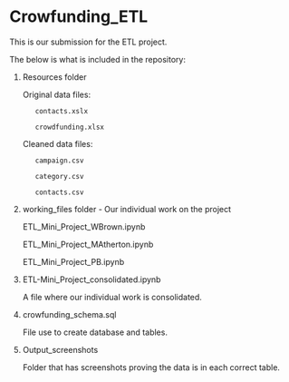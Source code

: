 # Crowfunding_ETL

This is our submission for the ETL project.

The below is what is included in the repository:

1) Resources folder

      Original data files:
      
          contacts.xslx
          
          crowdfunding.xlsx
          
      Cleaned data files:
      
          campaign.csv
          
          category.csv
          
          contacts.csv
          
2) working_files folder - Our individual work on the project

      ETL_Mini_Project_WBrown.ipynb
      
      ETL_Mini_Project_MAtherton.ipynb
      
      ETL_Mini_Project_PB.ipynb
      
3) ETL-Mini_Project_consolidated.ipynb

      A file where our individual work is consolidated.
      
4) crowfunding_schema.sql
      
     File use to create database and tables.
 
5) Output_screenshots
      
      Folder that has screenshots proving the data is in each correct table.
          
